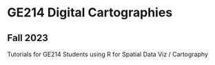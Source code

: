 # GE214 Digital Cartographies
## Fall 2023
Tutorials for GE214 Students using R for Spatial Data Viz / Cartography
